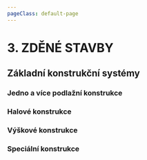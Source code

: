 ```yaml
---
pageClass: default-page
---
```

# 3. ZDĚNÉ STAVBY

## Základní konstrukční systémy

### Jedno a více podlažní konstrukce

### Halové konstrukce

### Výškové konstrukce

### Speciální konstrukce